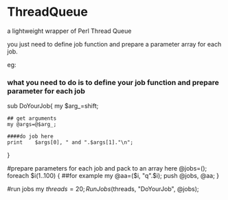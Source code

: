 # ThreadQueue
a lightweight wrapper of Perl Thread Queue

you just need to define job function and prepare a parameter array for each job.


eg:


### what you need to do is to define your job function and prepare parameter for each job
sub DoYourJob{
	my $arg_=shift;
	
	## get arguments 
	my @args=@$arg_; 
	
	####do job here
	print    $args[0], " and ".$args[1]."\n";
	 
}

#prepare parameters for each job and pack to an array here
@jobs=(); 
foreach $i(1..100)
{
  ##for example
  my @aa=($i, "q".$i);
  push @jobs, \@aa; 
}

#run jobs
my $threads=20;
RunJobs($threads, "DoYourJob", \@jobs);


